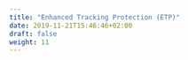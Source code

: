 ```yaml
---
title: "Enhanced Tracking Protection (ETP)"
date: 2019-11-21T15:46:46+02:00
draft: false
weight: 11
---
```


